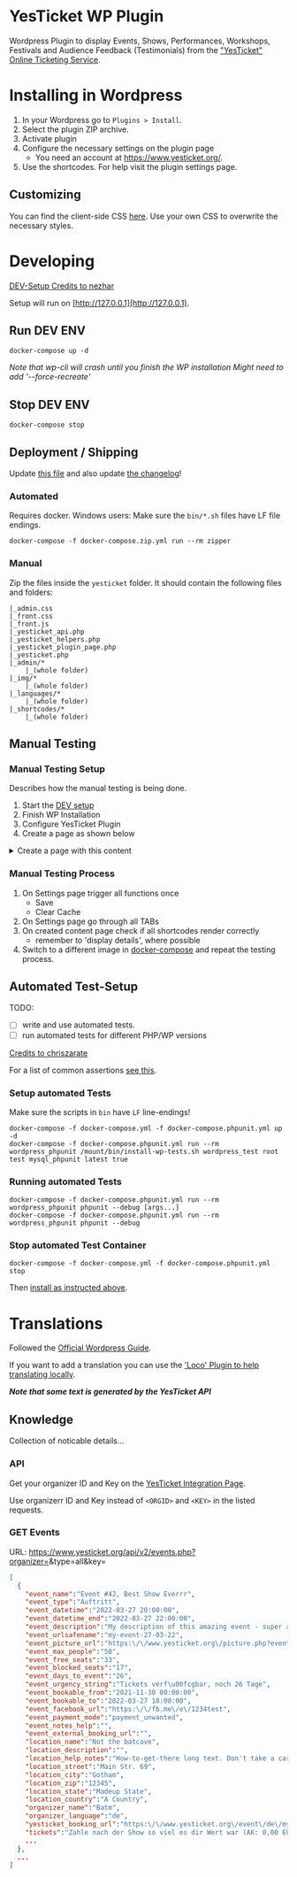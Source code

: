 # YesTicket WP Plugin

Wordpress Plugin to display Events, Shows, Performances, Workshops, Festivals and Audience Feedback (Testimonials) from the ["YesTicket" Online Ticketing Service](https://www.yesticket.org/).

# Installing in Wordpress

1. In your Wordpress go to `Plugins > Install`.
2. Select the plugin ZIP archive.
3. Activate plugin
4. Configure the necessary settings on the plugin page
    * You need an account at https://www.yesticket.org/.
5. Use the shortcodes. For help visit the plugin settings page.

## Customizing

You can find the client-side CSS [here](./yesticket/front.css). Use your own CSS to overwrite the necessary styles.

# Developing

[DEV-Setup Credits to nezhar](https://github.com/nezhar/wordpress-docker-compose)

Setup will run on [http://127.0.0.1](http://127.0.0.1).

## Run DEV ENV

    docker-compose up -d

*Note that wp-cli will crash until you finish the WP installation*
*Might need to add '--force-recreate'*

## Stop DEV ENV

    docker-compose stop

## Deployment / Shipping

Update [this file](README.md) and also update [the changelog](CHANGELOG.md)!

### Automated

Requires docker. Windows users: Make sure the `bin/*.sh` files have LF file endings.

    docker-compose -f docker-compose.zip.yml run --rm zipper

### Manual

Zip the files inside the `yesticket` folder. It should contain the following files and folders:

    |_admin.css
    |_front.css
    |_front.js
    |_yesticket_api.php
    |_yesticket_helpers.php
    |_yesticket_plugin_page.php
    |_yesticket.php
    |_admin/*
        |_(whole folder)
    |_img/*
        |_(whole folder)
    |_languages/*
        |_(whole folder)
    |_shortcodes/*
        |_(whole folder)
## Manual Testing

### Manual Testing Setup

Describes how the manual testing is being done.

1. Start the [DEV setup](#run-dev-env)
2. Finish WP Installation
3. Configure YesTicket Plugin
4. Create a page as shown below

<details>
    <summary>Create a page with this content</summary>

    <!-- wp:paragraph -->
    <p>yesticket_events</p>
    <!-- /wp:paragraph -->

    <!-- wp:shortcode -->
    [yesticket_events env="dev" type="all"  count="5" details="yes" theme="light"]
    <!-- /wp:shortcode -->

    <!-- wp:paragraph -->
    <p>yesticket_testimonials</p>
    <!-- /wp:paragraph -->

    <!-- wp:shortcode -->
    [yesticket_testimonials env="dev" details="yes" count="10"]
    <!-- /wp:shortcode -->

    <!-- wp:paragraph -->
    <p>yesticket_events_cards</p>
    <!-- /wp:paragraph -->

    <!-- wp:shortcode -->
    [yesticket_events_cards env="dev" type="all" details="no" count="6" theme="light"]
    <!-- /wp:shortcode -->

    <!-- wp:paragraph -->
    <p>yesticket_events_list</p>
    <!-- /wp:paragraph -->

    <!-- wp:shortcode -->
    [yesticket_events_list env="dev" type="all"]
    <!-- /wp:shortcode -->

</details>

### Manual Testing Process

1. On Settings page trigger all functions once
    * Save
    * Clear Cache
2. On Settings page go through all TABs
3. On created content page check if all shortcodes render correctly
    * remember to 'display details', where possible
4. Switch to a different image in [docker-compose](docker-compose.yml) and repeat the testing process.

## Automated Test-Setup

TODO: 
- [ ] write and use automated tests.
- [ ] run automated tests for different PHP/WP versions

[Credits to chriszarate](https://github.com/chriszarate/docker-compose-wordpress)

For a list of common assertions [see this](https://make.wordpress.org/core/handbook/testing/automated-testing/writing-phpunit-tests/#using-assertions).

### Setup automated Tests

Make sure the scripts in `bin` have `LF` line-endings!

    docker-compose -f docker-compose.yml -f docker-compose.phpunit.yml up -d
    docker-compose -f docker-compose.phpunit.yml run --rm wordpress_phpunit /mount/bin/install-wp-tests.sh wordpress_test root test mysql_phpunit latest true

### Running automated Tests

    docker-compose -f docker-compose.phpunit.yml run --rm wordpress_phpunit phpunit --debug [args...]
    docker-compose -f docker-compose.phpunit.yml run --rm wordpress_phpunit phpunit --debug

### Stop automated Test Container

    docker-compose -f docker-compose.yml -f docker-compose.phpunit.yml stop

Then [install as instructed above](#installing-in-wordpress).
# Translations

Followed the [Official Wordpress Guide](https://developer.wordpress.org/plugins/internationalization/how-to-internationalize-your-plugin/).

If you want to add a translation you can use the ['Loco' Plugin to help translating locally](https://wordpress.org/plugins/loco-translate/).

***Note that some text is generated by the YesTicket API***

## Knowledge

Collection of noticable details...

### API

Get your organizer ID and Key on the [YesTicket Integration Page](https://www.yesticket.org/login/de/integration.php).

Use organizerr ID and Key instead of `<ORGID>` and `<KEY>` in the listed requests.

### GET Events 

URL: https://www.yesticket.org/api/v2/events.php?organizer=<ORGID>&type=all&key=<KEY>

```json
[
  {
    "event_name":"Event #42, Best Show Everrr",
    "event_type":"Auftritt",
    "event_datetime":"2022-03-27 20:00:00",
    "event_datetime_end":"2022-03-27 22:00:00",
    "event_description":"My description of this amazing event - super awesome btw. tbh. so this might be a few lines long yeah",
    "event_urlsafename":"my-event-27-03-22",
    "event_picture_url":"https:\/\/www.yesticket.org\/picture.php?event=1234",
    "event_max_people":"50",
    "event_free_seats":"33",
    "event_blocked_seats":"17",
    "event_days_to_event":"26",
    "event_urgency_string":"Tickets verf\u00fcgbar, noch 26 Tage",
    "event_bookable_from":"2021-11-30 00:00:00",
    "event_bookable_to":"2022-03-27 18:00:00",
    "event_facebook_url":"https:\/\/fb.me\/e\/1234test",
    "event_payment_mode":"payment_unwanted",
    "event_notes_help":"",
    "event_external_booking_url":"",
    "location_name":"Not the batcave",
    "location_description":"",
    "location_help_notes":"How-to-get-there long text. Don't take a car. Cars are bad. Come by bike!",
    "location_street":"Main Str. 69",
    "location_city":"Gotham",
    "location_zip":"12345",
    "location_state":"Madeup State",
    "location_country":"A Country",
    "organizer_name":"Batm",
    "organizer_language":"de",
    "yesticket_booking_url":"https:\/\/www.yesticket.org\/event\/de\/my-event-27-03-22",
    "tickets":"Zahle nach der Show so viel es dir Wert war (AK: 0,00 EUR\/VVK: 0,00 EUR)"
    ...
  },
  ...
]
```

